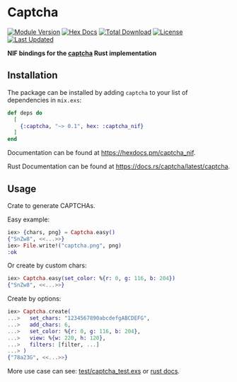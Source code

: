 # Captcha

[![Module Version](https://img.shields.io/hexpm/v/captcha_nif.svg)](https://hex.pm/packages/captcha_nif)
[![Hex Docs](https://img.shields.io/badge/hex-docs-lightgreen.svg)](https://hexdocs.pm/captcha_nif/)
[![Total Download](https://img.shields.io/hexpm/dt/captcha_nif.svg)](https://hex.pm/packages/captcha_nif)
[![License](https://img.shields.io/hexpm/l/captcha.svg)](https://github.com/feng19/captcha/blob/master/LICENSE)
[![Last Updated](https://img.shields.io/github/last-commit/feng19/captcha.svg)](https://github.com/feng19/captcha/commits/master)

**NIF bindings for the [captcha](https://github.com/daniel-e/captcha) Rust implementation**

## Installation

The package can be installed by adding `captcha` to your list of dependencies in `mix.exs`:

```elixir
def deps do
  [
    {:captcha, "~> 0.1", hex: :captcha_nif}
  ]
end
```

Documentation can be found at <https://hexdocs.pm/captcha_nif>.

Rust Documentation can be found at <https://docs.rs/captcha/latest/captcha>.

## Usage

Crate to generate CAPTCHAs.

Easy example:

```elixir
iex> {chars, png} = Captcha.easy()
{"SnZw8", <<...>>}
iex> File.write!("captcha.png", png)
:ok
```

Or create by custom chars:

```elixir
iex> Captcha.easy(set_color: %{r: 0, g: 116, b: 204})
{"SnZw8", <<...>>}
```

Create by options:

```elixir
iex> Captcha.create(
...>   set_chars: "1234567890abcdefgABCDEFG",
...>   add_chars: 6,
...>   set_color: %{r: 0, g: 116, b: 204},
...>   view: %{w: 220, h: 120},
...>   filters: [filter, ...]
...> )
{"78a23G", <<...>>}
```

More use case can see: [test/captcha_test.exs](test/captcha_test.exs) or [rust docs](https://docs.rs/captcha/latest/captcha/). 